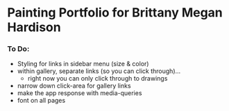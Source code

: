# Painting Portfolio for Brittany Megan Hardison

### To Do:

- Styling for links in sidebar menu (size & color)
- within gallery, separate links (so you can click through)...
  - right now you can only click through to drawings
- narrow down click-area for gallery links
- make the app response with media-queries
- font on all pages